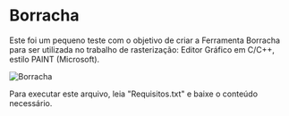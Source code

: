 # Borracha
Este foi um pequeno teste com o objetivo de criar a Ferramenta Borracha para ser utilizada no trabalho de rasterização: Editor Gráfico em C/C++, estilo PAINT (Microsoft).

![Borracha](https://github.com/rngneto/Borracha/assets/139978998/23043ad7-5483-4036-9b60-92ba7da525e9)

Para executar este arquivo, leia "Requisitos.txt" e baixe o conteúdo necessário.
